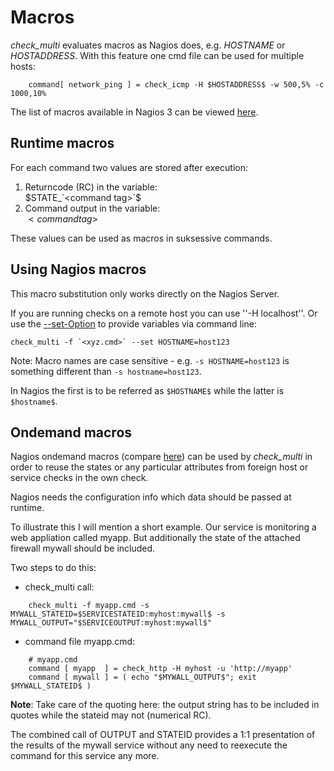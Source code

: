 # Macros

*check_multi* evaluates macros as Nagios does, e.g. $HOSTNAME$ or $HOSTADDRESS$. With this feature one cmd file can be used for multiple hosts:
	
```
	command[ network_ping ] = check_icmp -H $HOSTADDRESS$ -w 500,5% -c 1000,10%
```

The list of macros available in Nagios 3 can be viewed [here](http://nagios.sourceforge.net/docs/3_0/macrolist.html).

## Runtime macros

For each command two values are stored after execution:  

1.  Returncode (RC) in the variable:<br/>$STATE_`<command tag>`$
2.  Command output in the variable:<br/>$`<command tag>`$

These values can be used as macros in suksessive commands.

## Using Nagios macros

This macro substitution only works directly on the Nagios Server. 

If you are running checks on a remote host you can use ''-H localhost''. Or use the [--set-Option](configuration/options.md) to provide variables via command line:

```
check_multi -f `<xyz.cmd>` --set HOSTNAME=host123
```

Note: Macro names are case sensitive - e.g. ```-s HOSTNAME=host123``` is something different than ```-s hostname=host123```.

In Nagios the first is to be referred as ```$HOSTNAME$``` while the latter is ```$hostname$```.


## Ondemand macros

Nagios ondemand macros (compare [here](http://nagios.sourceforge.net/docs/3_0/macros.html)) can be used by *check_multi* in order to reuse the states or any particular attributes from foreign host or service checks in the own check. 

Nagios needs the configuration info which data should be passed at runtime.

To illustrate this I will mention a short example. Our service is monitoring a web appliation called myapp. But additionally the state of the attached firewall mywall should be included. 

Two steps to do this:

* check_multi call:
```
    check_multi -f myapp.cmd -s MYWALL_STATEID=$SERVICESTATEID:myhost:mywall$ -s MYWALL_OUTPUT="$SERVICEOUTPUT:myhost:mywall$"
```
* command file myapp.cmd:
```
    # myapp.cmd
    command [ myapp  ] = check_http -H myhost -u 'http://myapp'
    command [ mywall ] = ( echo "$MYWALL_OUTPUT$"; exit $MYWALL_STATEID$ )
```

**Note**: Take care of the quoting here: the output string has to be included in quotes while the stateid may not (numerical RC).

The combined call of OUTPUT and STATEID provides a 1:1 presentation of the results of the mywall service without any need to reexecute the command for this service any more.